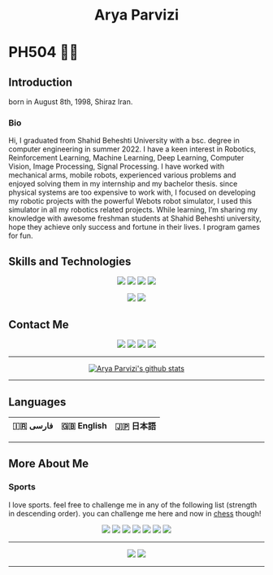 <h1 align="center">
	Arya Parvizi
</h1>

# PH504 👨‍💻

## Introduction

born in August 8th, 1998, Shiraz Iran.

### Bio
Hi, I graduated from Shahid Beheshti University with a bsc. degree in computer engineering in summer 2022. I have a keen interest in Robotics, Reinforcement Learning, Machine Learning, Deep Learning, Computer Vision, Image Processing, Signal Processing. I have worked with mechanical arms, mobile robots, experienced various problems and enjoyed solving them in my internship and my bachelor thesis. since physical systems are too expensive to work with, I focused on developing my robotic projects with the powerful Webots robot simulator, I used this simulator in all my robotics related projects. While learning, I’m sharing my knowledge with awesome freshman students at Shahid Beheshti university, hope they achieve only success and fortune in their lives. I program games for fun.

## Skills and Technologies
<div align="center">

[![](https://img.shields.io/badge/-Java-red?style=for-the-badge&logo=java)](https://www.java.com/)
[![](https://img.shields.io/badge/-python3-yellow?style=for-the-badge&logo=python&logoColor=3776AB)](https://www.python.org/)
[![](https://img.shields.io/badge/-c++-blue?logoColor=blue&style=for-the-badge&logo=c%2B%2B&logoColor=000000)](https://www.cplusplus.com/)
[![](https://img.shields.io/badge/-Matlab-orange?logoColor=white&style=for-the-badge&logo=matlab)](https://matlab.mathworks.com/)

[![](https://img.shields.io/badge/-Unity-black?style=for-the-badge&logo=unity)](https://unity.com/)
[![](https://img.shields.io/badge/-C%23-black?style=for-the-badge&logo=unity)](https://unity.com/)


<!--[![](https://img.shields.io/badge/-Mathematica-white?logoColor=red&style=for-the-badge&logo=wolfram-mathematica)](https://www.wolfram.com/mathematica/)-->
</div>

## Contact Me
<div align="center">
	
[![](https://img.shields.io/badge/-aryaparvizi98@gmail.com-white?style=for-the-badge&logo=gmail)](aryaparvizi98@gmail.com)
[![](https://img.shields.io/badge/-instagram-FF69B4?style=for-the-badge&logo=instagram&logoColor=fff)](https://www.instagram.com/aryaparvizi/)
[![](https://img.shields.io/badge/-telegram-lightblue?style=for-the-badge&logo=telegram)](https://t.me/aph504)
[![](https://img.shields.io/badge/-linkedin-blue?style=for-the-badge&logo=linkedin)](https://www.linkedin.com/in/arya-parvizi-a37122151/)


---
<!--[![Top Langs](https://github-readme-stats.vercel.app/api/top-langs/?username=ph504&theme=chartreuse-dark&layout=compact&hide=d,shell,cpp,makefile&langs_count=20)](https://github.com/anuraghazra/github-readme-stats)-->
[![Arya Parvizi's github stats](https://github-readme-stats.vercel.app/api?username=ph504&show_icons=true&theme=chartreuse-dark)](https://github.com/anuraghazra/github-readme-stats)

</div>

---

## Languages

<div align="center">

:iran: فارسی | :uk: English | :jp: 日本語
-|-|-

</div>

---
## More About Me


### Sports
I love sports. feel free to challenge me in any of the following list (strength in descending order). you can challenge me here and now in [chess](https://www.chess.com/member/aryaparvizi) though!
<div align="center">


[![](https://img.shields.io/badge/-swimming-lightblue?style=for-the-badge&label=%f0%9f%8f%8a)]()
[![](https://img.shields.io/badge/-badminton-lightblue?style=for-the-badge&label=%f0%9f%8f%b8)]()
[![](https://img.shields.io/badge/-chess-lightblue?style=for-the-badge&label=%e2%99%9e)](https://www.chess.com/member/aryaparvizi)
[![](https://img.shields.io/badge/-bicycling-lightblue?style=for-the-badge&label=%f0%9f%9a%b4)]()
[![](https://img.shields.io/badge/-pingpong-lightblue?style=for-the-badge&label=%f0%9f%8f%93)]()
[![](https://img.shields.io/badge/-volleyball-lightblue?style=for-the-badge&label=%f0%9f%8f%90)]()
[![](https://img.shields.io/badge/-wrestling-lightblue?style=for-the-badge&label=%f0%9f%a4%bc)]()

</div>

---
<div align="center">

[![](https://img.shields.io/badge/-violin-violet?style=for-the-badge&label=%f0%9f%8e%bb)](https://youtu.be/6qOXw5ySxpQ?t=141)
[![](https://img.shields.io/badge/-pizza-red?style=for-the-badge&label=%f0%9f%8d%95)](https://www.google.com/url?sa=t&rct=j&q=&esrc=s&source=web&cd=&cad=rja&uact=8&ved=2ahUKEwiLp-_YuYvvAhUOV8AKHc-jCnUQFjAFegQIMBAD&url=https%3A%2F%2Fen.wikipedia.org%2Fwiki%2FPizza&usg=AOvVaw2ZdHFN3Sn5DadwN1fuAvjs)
</div>

---





